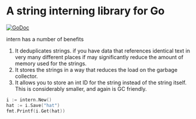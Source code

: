 
# A string interning library for Go

[![GoDoc](https://godoc.org/github.com/philpearl/intern?status.svg)](https://godoc.org/github.com/philpearl/intern)

intern has a number of benefits

1. It deduplicates strings. if you have data that references identical text in very many different places if may significantly reduce the amount of memory used for the strings.
2. It stores the strings in a way that reduces the load on the garbage collector.
3. It allows you to store an int ID for the string instead of the string itself. This is considerably smaller, and again is GC friendly.

```go
i := intern.New()
hat := i.Save("hat")
fmt.Printf(i.Get(hat))
```
